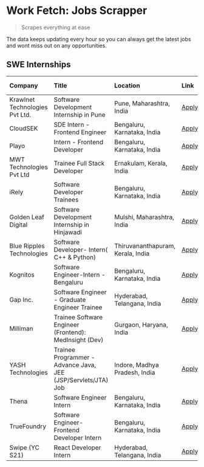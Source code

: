 # Work Fetch: Jobs Scrapper
> Scrapes everything at ease

The data keeps updating every hour so you can always get the latest jobs and wont miss out on any opportunities.

## SWE Internships
<!--START_SECTION:workfetch-->
| Company                        | Title                                                         | Location                          | Link                                                                                                                                                                                                                                                                            | Date Posted   |
|:-------------------------------|:--------------------------------------------------------------|:----------------------------------|:--------------------------------------------------------------------------------------------------------------------------------------------------------------------------------------------------------------------------------------------------------------------------------|:--------------|
| Krawlnet Technologies Pvt Ltd. | Software Development Internship in Pune                       | Pune, Maharashtra, India          | [Apply](https://in.linkedin.com/jobs/view/software-development-internship-in-pune-at-krawlnet-technologies-pvt-ltd-3868318801?refId=UppWBmFmoWKJtDQtoAEKsw%3D%3D&trackingId=%2BgN9yupR7dk01Z4e9giOKA%3D%3D&position=7&pageNum=0&trk=public_jobs_jserp-result_search-card)       | 2024-03-22    |
| CloudSEK                       | SDE Intern - Frontend Engineer                                | Bengaluru, Karnataka, India       | [Apply](https://in.linkedin.com/jobs/view/sde-intern-frontend-engineer-at-cloudsek-3866616176?refId=UppWBmFmoWKJtDQtoAEKsw%3D%3D&trackingId=bCTc3WBZplEna0%2FxLsYWsw%3D%3D&position=17&pageNum=0&trk=public_jobs_jserp-result_search-card)                                      | 2024-03-22    |
| Playo                          | Intern - Frontend Developer                                   | Bengaluru, Karnataka, India       | [Apply](https://in.linkedin.com/jobs/view/intern-frontend-developer-at-playo-3864131172?refId=UppWBmFmoWKJtDQtoAEKsw%3D%3D&trackingId=wyGMf%2BFlTIvDlKNmO5%2B92g%3D%3D&position=25&pageNum=0&trk=public_jobs_jserp-result_search-card)                                          | 2024-03-22    |
| MWT Technologies Pvt Ltd       | Trainee Full Stack Developer                                  | Ernakulam, Kerala, India          | [Apply](https://in.linkedin.com/jobs/view/trainee-full-stack-developer-at-mwt-technologies-pvt-ltd-3863344037?refId=UppWBmFmoWKJtDQtoAEKsw%3D%3D&trackingId=s8d7ft9eQU%2FYjwrf%2F75goA%3D%3D&position=13&pageNum=0&trk=public_jobs_jserp-result_search-card)                    | 2024-03-20    |
| iRely                          | Software Developer Trainees                                   | Bengaluru, Karnataka, India       | [Apply](https://in.linkedin.com/jobs/view/software-developer-trainees-at-irely-3860566039?refId=UppWBmFmoWKJtDQtoAEKsw%3D%3D&trackingId=nVDRkINTIsR%2Fz9X4yHjbIA%3D%3D&position=4&pageNum=0&trk=public_jobs_jserp-result_search-card)                                           | 2024-03-18    |
| Golden Leaf Digital            | Software Development Internship in Hinjawadi                  | Mulshi, Maharashtra, India        | [Apply](https://in.linkedin.com/jobs/view/software-development-internship-in-hinjawadi-at-golden-leaf-digital-3858085305?refId=UppWBmFmoWKJtDQtoAEKsw%3D%3D&trackingId=dcyITIeGIxdhmj0mtpzv3A%3D%3D&position=16&pageNum=0&trk=public_jobs_jserp-result_search-card)             | 2024-03-15    |
| Blue Ripples Technologies      | Software Developer- Intern( C++ & Python)                     | Thiruvananthapuram, Kerala, India | [Apply](https://in.linkedin.com/jobs/view/software-developer-intern-c%2B%2B-python-at-blue-ripples-technologies-3855594494?refId=UppWBmFmoWKJtDQtoAEKsw%3D%3D&trackingId=Ouw5Nc5fu76t2pTgtr%2BEOA%3D%3D&position=24&pageNum=0&trk=public_jobs_jserp-result_search-card)         | 2024-03-14    |
| Kognitos                       | Software Engineer-Intern -Bengaluru                           | Bengaluru, Karnataka, India       | [Apply](https://in.linkedin.com/jobs/view/software-engineer-intern-bengaluru-at-kognitos-3855361239?refId=UppWBmFmoWKJtDQtoAEKsw%3D%3D&trackingId=%2FyvUuPfVBuokA%2Bqk6T3OWA%3D%3D&position=8&pageNum=0&trk=public_jobs_jserp-result_search-card)                               | 2024-03-13    |
| Gap Inc.                       | Software Engineer - Graduate Engineer Trainee                 | Hyderabad, Telangana, India       | [Apply](https://in.linkedin.com/jobs/view/software-engineer-graduate-engineer-trainee-at-gap-inc-3853818960?refId=UppWBmFmoWKJtDQtoAEKsw%3D%3D&trackingId=oa7h5yLAAjP3zF4YPszgrQ%3D%3D&position=6&pageNum=0&trk=public_jobs_jserp-result_search-card)                           | 2024-03-12    |
| Milliman                       | Trainee Software Engineer (Frontend): MedInsight (Dev)        | Gurgaon, Haryana, India           | [Apply](https://in.linkedin.com/jobs/view/trainee-software-engineer-frontend-medinsight-dev-at-milliman-3792874280?refId=UppWBmFmoWKJtDQtoAEKsw%3D%3D&trackingId=oj8YBCe2yBWu5fbIrHZl8g%3D%3D&position=10&pageNum=0&trk=public_jobs_jserp-result_search-card)                   | 2024-03-01    |
| YASH Technologies              | Trainee Programmer - Advance Java, JEE (JSP/Servlets/JTA) Job | Indore, Madhya Pradesh, India     | [Apply](https://in.linkedin.com/jobs/view/trainee-programmer-advance-java-jee-jsp-servlets-jta-job-at-yash-technologies-3811759183?refId=UppWBmFmoWKJtDQtoAEKsw%3D%3D&trackingId=mmvqWV99Gye6W7%2FI21XKrA%3D%3D&position=23&pageNum=0&trk=public_jobs_jserp-result_search-card) | 2024-02-13    |
| Thena                          | Software Engineer Intern                                      | Bengaluru, Karnataka, India       | [Apply](https://in.linkedin.com/jobs/view/software-engineer-intern-at-thena-3778731751?refId=UppWBmFmoWKJtDQtoAEKsw%3D%3D&trackingId=CwIQ%2BJjO05jRe84PpZLYtg%3D%3D&position=20&pageNum=0&trk=public_jobs_jserp-result_search-card)                                             | 2023-12-05    |
| TrueFoundry                    | Software Engineer- Frontend Developer Intern                  | Bengaluru, Karnataka, India       | [Apply](https://in.linkedin.com/jobs/view/software-engineer-frontend-developer-intern-at-truefoundry-3790095058?refId=UppWBmFmoWKJtDQtoAEKsw%3D%3D&trackingId=RmLqWmSayuh594Khat8%2F9g%3D%3D&position=18&pageNum=0&trk=public_jobs_jserp-result_search-card)                    | 2023-11-24    |
| Swipe (YC S21)                 | React Developer Intern                                        | Hyderabad, Telangana, India       | [Apply](https://in.linkedin.com/jobs/view/react-developer-intern-at-swipe-yc-s21-3737600089?refId=UppWBmFmoWKJtDQtoAEKsw%3D%3D&trackingId=ka4p2Ew4TEjkvKtnoYuzQg%3D%3D&position=21&pageNum=0&trk=public_jobs_jserp-result_search-card)                                          | 2023-10-13    |
<!--END_SECTION:workfetch-->

